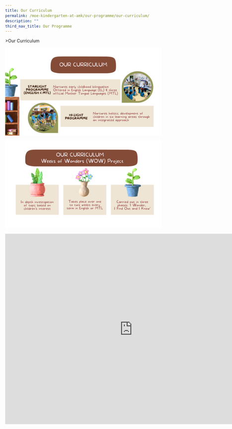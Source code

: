 ```yaml
---
title: Our Curriculum
permalink: /moe-kindergarten-at-amk/our-programme/our-curriculum/
description: ""
third_nav_title: Our Programme
---
```

&gt;Our Curriculum

![](/images/MOE%20Kindergarten/Our%20Curriculum.jpg)

![](/images/MOE%20Kindergarten/Our%20curriculum%20Wow.jpg)

<iframe width="820" height="615" src="https://www.youtube.com/embed/TL-P2wKWSHE" title="MK curriculum video" frameborder="0" allow="accelerometer; autoplay; clipboard-write; encrypted-media; gyroscope; picture-in-picture; web-share" allowfullscreen=""></iframe>